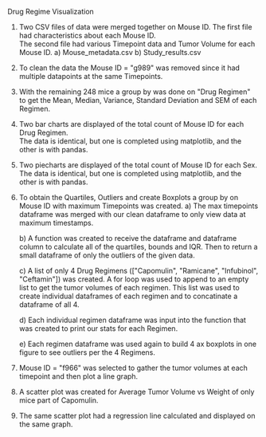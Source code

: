 Drug Regime Visualization

1) Two CSV files of data were merged together on Mouse ID.  The first file had characteristics about each Mouse ID.  
	The second file had various Timepoint data and Tumor Volume for each Mouse ID.
		a) Mouse_metadata.csv
		b) Study_results.csv

2) To clean the data the Mouse ID = "g989" was removed since it had multiple datapoints at the same Timepoints.

3) With the remaining 248 mice a group by was done on "Drug Regimen" to get the Mean, Median, Variance, Standard Deviation and SEM of each Regimen.

4) Two bar charts are displayed of the total count of Mouse ID for each Drug Regimen.  
	The data is identical, but one is completed using matplotlib, and the other is with pandas.

5) Two piecharts are displayed of the total count of Mouse ID for each Sex.  
	The data is identical, but one is completed using matplotlib, and the other is with pandas.

6) To obtain the Quartiles, Outliers and create Boxplots a group by on Mouse ID with maximum Timepoints was created.
	a) The max timepoints dataframe was merged with our clean dataframe to only view data at maximum timestamps.

	b) A function was created to receive the dataframe and dataframe column to calculate all of the quartiles, bounds and IQR.
		Then to return a small dataframe of only the outliers of the given data.

	c) A list of only 4 Drug Regimens (["Capomulin", "Ramicane", "Infubinol", "Ceftamin"]) was created.
		A for loop was used to append to an empty list to get the tumor volumes of each regimen.
		This list was used to create individual dataframes of each regimen and to concatinate a dataframe of all 4.
	
	d) Each individual regimen dataframe was input into the function that was created to print our stats for each Regimen.

	e) Each regimen dataframe was used again to build 4 ax boxplots in one figure to see outliers per the 4 Regimens.

7) Mouse ID = "f966" was selected to gather the tumor volumes at each timepoint and then plot a line graph.

8) A scatter plot was created for Average Tumor Volume vs Weight of only mice part of Capomulin.

9) The same scatter plot had a regression line calculated and displayed on the same graph.

	
